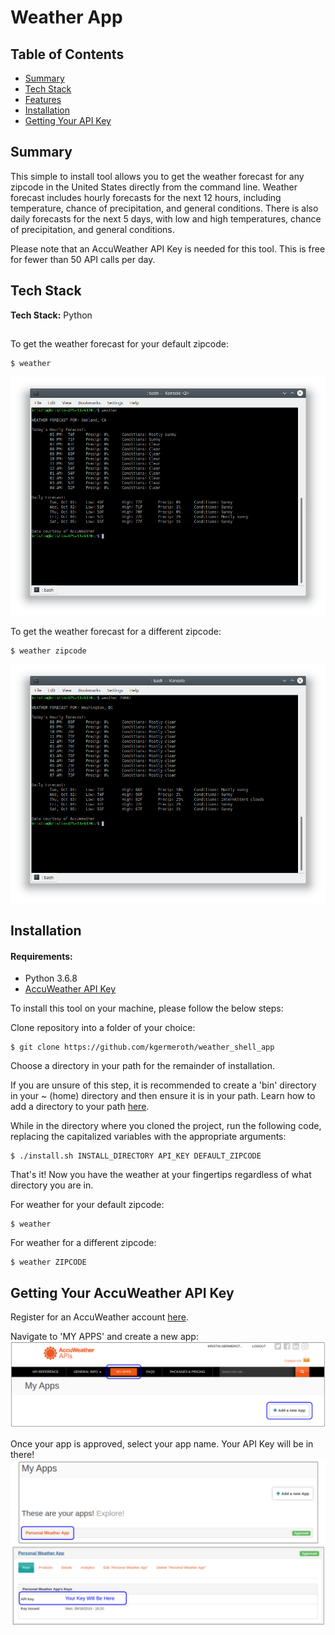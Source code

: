 # Weather App

## Table of Contents

* [Summary](#summary)
* [Tech Stack](#techstack)
* [Features](#features)
* [Installation](#installation)
* [Getting Your API Key](#apikey)


## <a name="summary"></a>Summary
This simple to install tool allows you to get the weather forecast for any zipcode in the United States directly from the command line. Weather forecast includes hourly forecasts for the next 12 hours, including temperature, chance of precipitation, and general conditions. There is also daily forecasts for the next 5 days, with low and high temperatures, chance of precipitation, and general conditions.</br>

Please note that an AccuWeather API Key is needed for this tool. This is free for fewer than 50 API calls per day.  

## <a name="techstack"></a>Tech Stack
__Tech Stack:__ Python

## <a name="features"></a>
To get the weather forecast for your default zipcode:
```
$ weather
```
![default](/static/defaultzip.png)

To get the weather forecast for a different zipcode:
```
$ weather zipcode
```
![zipcode](/static/withzip.png)

## <a name="installation"></a>Installation

#### Requirements:
- Python 3.6.8
- [AccuWeather API Key](#apikey)

To install this tool on your machine, please follow the below steps:

Clone repository into a folder of your choice:
```
$ git clone https://github.com/kgermeroth/weather_shell_app
```

Choose a directory in your path for the remainder of installation. 

If you are unsure of this step, it is recommended to create a 'bin' directory in your ~ (home) directory and then ensure it is in your path. 
Learn how to add a directory to your path <a href="https://www.techrepublic.com/article/how-to-add-directories-to-your-path-in-linux/">here</a>. 

While in the directory where you cloned the project, run the following code, replacing the capitalized variables with the appropriate arguments:
```
$ ./install.sh INSTALL_DIRECTORY API_KEY DEFAULT_ZIPCODE
```

That's it! Now you have the weather at your fingertips regardless of what directory you are in. 

For weather for your default zipcode:
```
$ weather
```

For weather for a different zipcode:
```
$ weather ZIPCODE
```

## <a name="apikey"></a>Getting Your AccuWeather API Key
Register for an AccuWeather account <a href="https://developer.accuweather.com/user/register">here</a>.</br>

Navigate to 'MY APPS' and create a new app:
![createapp](/static/createapp.png)

Once your app is approved, select your app name. Your API Key will be in there!
![getkey](/static/getkey.png)








